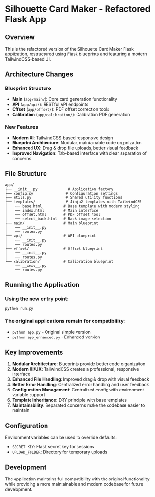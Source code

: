 # Silhouette Card Maker - Refactored Flask App

## Overview
This is the refactored version of the Silhouette Card Maker Flask application, restructured using Flask blueprints and featuring a modern TailwindCSS-based UI.

## Architecture Changes

### Blueprint Structure
- **Main** (`app/main/`): Core card generation functionality
- **API** (`app/api/`): RESTful API endpoints
- **Offset** (`app/offset/`): PDF offset correction tools
- **Calibration** (`app/calibration/`): Calibration PDF generation

### New Features
- **Modern UI**: TailwindCSS-based responsive design
- **Blueprint Architecture**: Modular, maintainable code organization
- **Enhanced UX**: Drag & drop file uploads, better visual feedback
- **Improved Navigation**: Tab-based interface with clear separation of concerns

## File Structure
```
app/
├── __init__.py              # Application factory
├── config.py               # Configuration settings
├── utils.py                # Shared utility functions
├── templates/              # Jinja2 templates with TailwindCSS
│   ├── base.html          # Base template with modern styling
│   ├── index.html         # Main interface
│   ├── offset.html        # PDF offset tool
│   └── select_back.html   # Back image selection
├── main/                  # Main blueprint
│   ├── __init__.py
│   └── routes.py
├── api/                   # API blueprint
│   ├── __init__.py
│   └── routes.py
├── offset/                # Offset blueprint
│   ├── __init__.py
│   └── routes.py
└── calibration/           # Calibration blueprint
    ├── __init__.py
    └── routes.py
```

## Running the Application

### Using the new entry point:
```bash
python run.py
```

### The original applications remain for compatibility:
- `python app.py` - Original simple version
- `python app_enhanced.py` - Enhanced version

## Key Improvements

1. **Modular Architecture**: Blueprints provide better code organization
2. **Modern UI/UX**: TailwindCSS creates a professional, responsive interface
3. **Enhanced File Handling**: Improved drag & drop with visual feedback
4. **Better Error Handling**: Centralized error handling and user feedback
5. **Configuration Management**: Centralized config with environment variable support
6. **Template Inheritance**: DRY principle with base templates
7. **Maintainability**: Separated concerns make the codebase easier to maintain

## Configuration
Environment variables can be used to override defaults:
- `SECRET_KEY`: Flask secret key for sessions
- `UPLOAD_FOLDER`: Directory for temporary uploads

## Development
The application maintains full compatibility with the original functionality while providing a more maintainable and modern codebase for future development.